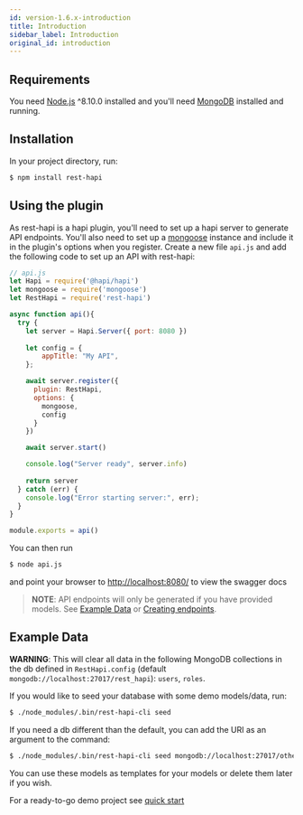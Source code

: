 ```yaml
---
id: version-1.6.x-introduction
title: Introduction
sidebar_label: Introduction
original_id: introduction
---
```


## Requirements

You need [Node.js](https://nodejs.org/en/) ^8.10.0 installed and you'll need [MongoDB](https://docs.mongodb.com/manual/installation/) installed and running.

## Installation

In your project directory, run:

```sh
$ npm install rest-hapi
```

## Using the plugin

As rest-hapi is a hapi plugin, you'll need to set up a hapi server to generate API endpoints.  You'll also need to set up a [mongoose](https://github.com/Automattic/mongoose) instance and include it in the plugin's options when you register. Create a new file ``api.js`` and add the following code to set up an API with rest-hapi:

```javascript
// api.js
let Hapi = require('@hapi/hapi')
let mongoose = require('mongoose')
let RestHapi = require('rest-hapi')

async function api(){
  try {
    let server = Hapi.Server({ port: 8080 })
    
    let config = {
        appTitle: "My API",
    };

    await server.register({
      plugin: RestHapi,
      options: {
        mongoose,
        config
      }
    })

    await server.start()

    console.log("Server ready", server.info)
    
    return server
  } catch (err) {
    console.log("Error starting server:", err);
  }
}

module.exports = api()
```
You can then run 

```sh
$ node api.js
``` 

and point your browser to [http://localhost:8080/](http://localhost:8080/) to view the swagger docs 

> **NOTE**: API endpoints will only be generated if you have provided models. See [Example Data](#example-data) or [Creating endpoints](creating-endpoints.md).


## Example Data

**WARNING**: This will clear all data in the following MongoDB collections in the db defined in ``RestHapi.config`` (default ``mongodb://localhost:27017/rest_hapi``): ``users``, ``roles``.

If you would like to seed your database with some demo models/data, run:

```sh
$ ./node_modules/.bin/rest-hapi-cli seed
```

If you need a db different than the default, you can add the URI as an argument to the command:

```sh
$ ./node_modules/.bin/rest-hapi-cli seed mongodb://localhost:27017/other_db
```

You can use these models as templates for your models or delete them later if you wish.

For a ready-to-go demo project see [quick start](quick-start.md)
